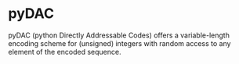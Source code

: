 # pyDAC
pyDAC (python Directly Addressable Codes) offers a variable-length encoding scheme for (unsigned) integers with random access to any element of the encoded sequence.
